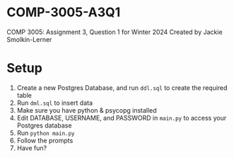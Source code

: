 # COMP-3005-A3Q1
COMP 3005: Assignment 3, Question 1 for Winter 2024
Created by Jackie Smolkin-Lerner

# Setup
1. Create a new Postgres Database, and run `ddl.sql` to create the required table
1. Run `dml.sql` to insert data
2. Make sure you have python & psycopg installed
3. Edit DATABASE, USERNAME, and PASSWORD in `main.py` to access your Postgres database
4. Run `python main.py`
5. Follow the prompts
6. Have fun?
